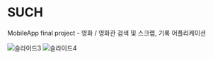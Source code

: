 # SUCH
MobileApp final project - 영화 / 영화관 검색 및 스크랩, 기록 어플리케이션

![슬라이드3](https://github.com/1201silver/SUCH/assets/74891039/c9fd9d7d-cc91-4ee9-9c91-b480f47a4a99)
![슬라이드4](https://github.com/1201silver/SUCH/assets/74891039/80d16000-459d-4061-9e4b-c1e497a3c32b)


